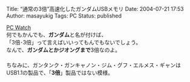 Title: “通常の3倍”高速化したガンダムUSBメモリ
Date: 2004-07-21 17:53
Author: masayukig
Tags: PC
Status: published

[PC Watch](http://pc.watch.impress.co.jp/docs/2004/0721/iodata2.htm)  
何でもかんでも、**ガンダム**と名が付けば、  
「3倍･3倍」って言えばいいってもんでもないでしょう。  
なんで、**ガンダムとかジオングまで**3倍なのよ。  
　  
ちなみに、ガンタンク・ガンキャノン・ジム・グフ・エルメス・ギャンは  
USB1.1の製品で、「**3倍**」製品ではない模様。
